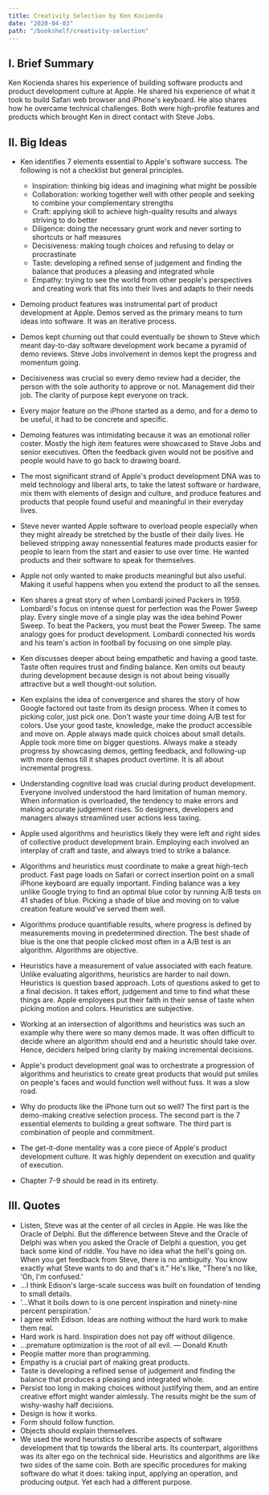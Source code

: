 ```yaml
---
title: Creativity Selection by Ken Kocienda
date: "2020-04-03"
path: "/bookshelf/creativity-selection"
---
```


## I. Brief Summary

Ken Kocienda shares his experience of building software products and product development culture at Apple. He shared his experience of what it took to build Safari web browser and iPhone's keyboard. He also shares how he overcame technical challenges. Both were high-profile features and products which brought Ken in direct contact with Steve Jobs.

## II. Big Ideas

- Ken identifies 7 elements essential to Apple's software success. The following is not a checklist but general principles.
    - Inspiration: thinking big ideas and imagining what might be possible
    - Collaboration: working together well with other people and seeking to combine your complementary strengths
    - Craft: applying skill  to achieve high-quality results and always striving to do better
    - Diligence: doing the necessary grunt work and never sorting to shortcuts or half measures
    - Decisiveness: making tough choices and refusing to delay or procrastinate
    - Taste: developing a refined sense of judgement and finding the balance that produces a pleasing and integrated whole
    - Empathy: trying to see the world from other people's perspectives and creating work that fits into their lives and adapts to their needs
- Demoing product features was instrumental part of product development at Apple. Demos served as the primary means to turn ideas into software. It was an iterative process.
- Demos kept churning out that could eventually be shown to Steve which meant day-to-day software development work became a pyramid of demo reviews. Steve Jobs involvement in demos kept the progress and momentum going.
- Decisiveness was crucial so every demo review had a decider, the person with the sole authority to approve or not. Management did their job. The clarity of purpose kept everyone on track.
- Every major feature on the iPhone started as a demo, and for a demo to be useful, it had to be concrete and specific.
- Demoing features was intimidating because it was an emotional roller coster. Mostly the high item features were showcased to Steve Jobs and senior executives. Often the feedback given would not be positive and people would have to go back to drawing board.
- The most significant strand of Apple's product development DNA was to meld technology and liberal arts, to take the latest software or hardware, mix them with elements of design and culture, and produce features and products that people found useful and meaningful in their everyday lives.
- Steve never wanted Apple software to overload people especially when they might already be stretched by the bustle of their daily lives. He believed stripping away nonessential features made products easier for people to learn from the start and easier to use over time. He wanted products and their software to speak for themselves.
- Apple not only wanted to make products meaningful but also useful. Making it useful happens when you extend the product to all the senses.
- Ken shares a great story of when Lombardi joined Packers in 1959. Lombardi's focus on intense quest for perfection was the Power Sweep play. Every single move of a single play was the idea behind Power Sweep. To beat the Packers, you must beat the Power Sweep. The same analogy goes for product development. Lombardi connected his words and his team's action in football by focusing on one simple play.
- Ken discusses deeper about being empathetic and having a good taste. Taste often requires trust and finding balance. Ken omits out beauty during development because design is not about being visually attractive but a well thought-out solution.
- Ken explains the idea of convergence and shares the story of how Google factored out taste from its design process. When it comes to picking color, just pick one. Don't waste your time doing A/B test for colors. Use your good taste, knowledge, make the product accessible and move on. Apple always made quick choices about small details. Apple took more time on bigger questions. Always make a steady progress by showcasing demos, getting feedback, and following-up with more demos till it shapes product overtime. It is all about incremental progress.
- Understanding cognitive load was crucial during product development. Everyone involved understood the hard limitation of human memory. When information is overloaded, the tendency to make errors and making accurate judgement rises. So designers, developers and managers always streamlined user actions less taxing.
- Apple used algorithms and heuristics likely they were left and right sides of collective product development brain. Employing each involved an interplay of craft and taste, and always tried to strike a balance.
- Algorithms and heuristics must coordinate to make a great high-tech product. Fast page loads on Safari or correct insertion point on a small iPhone keyboard are equally important. Finding balance was a key unlike Google trying to find an optimal blue color by running A/B tests on 41 shades of blue. Picking a shade of blue and moving on to value creation feature would've served them well.
- Algorithms produce quantifiable results, where progress is defined by measurements moving in predetermined direction. The best shade of blue is the one that people clicked most often in a A/B test is an algorithm. Algorithms are objective.
- Heuristics have a measurement of value associated with each feature. Unlike evaluating algorithms, heuristics are harder to nail down. Heuristics is question based approach. Lots of questions asked to get to a final decision. It takes effort, judgement and time to find what these things are. Apple employees put their faith in their sense of taste when picking motion and colors. Heuristics are subjective.
- Working at an intersection of algorithms and heuristics was such an example why there were so many demos made. It was often difficult to decide where an algorithm should end and a heuristic should take over. Hence, deciders helped bring clarity by making incremental decisions.
- Apple's product development goal was to orchestrate a progression of algorithms and heuristics to create great products that would put smiles on people's faces and would function well without fuss. It was a slow road.
- Why do products like the iPhone turn out so well? The first part is the demo-making creative selection process. The second part is the 7 essential elements to building a great software. The third part is combination of people and commitment. 
- The get-it-done mentality was a core piece of Apple's product development culture. It was highly dependent on execution and quality of execution.

- Chapter 7-9 should be read in its entirety.

## III. Quotes
- Listen, Steve was at the center of all circles in Apple. He was like the Oracle of Delphi. But the difference between Steve and the Oracle of Delphi was when you asked the Oracle of Delphi a question, you get back some kind of riddle. You have no idea what the hell's going on. When you get feedback from Steve, there is no ambiguity. You know exactly what Steve wants to do and that's it." He's like, "There's no like, 'Oh, I'm confused.'
- ...I think Edison's large-scale success was built on foundation of tending to small details.
- '...What it boils down to is one percent inspiration and ninety-nine percent perspiration.'
- I agree with Edison. Ideas are nothing without the hard work to make them real.
- Hard work is hard. Inspiration does not pay off without diligence.
- ...premature optimization is the root of all evil. — Donald Knuth
- People matter more than programming.
- Empathy is a crucial part of making great products.
- Taste is developing a refined sense of judgement and finding the balance that produces a pleasing and integrated whole.
- Persist too long in making choices without justifying them, and an entire creative effort might wander aimlessly. The results might be the sum of wishy-washy half decisions.
- Design is how it works.
- Form should follow function.
- Objects should explain themselves.
- We used the word heuristics to describe aspects of software development that tip towards the liberal arts. Its counterpart, algorithms was its alter ego on the technical side. Heuristics and algorithms are like two sides of the same coin. Both are specific procedures for making software do what it does: taking input, applying an operation, and producing output. Yet each had a different purpose.